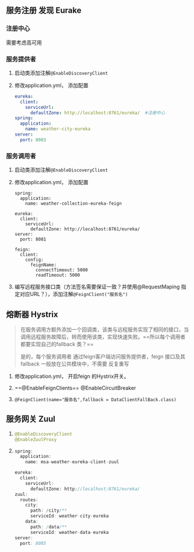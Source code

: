 ## 服务注册 发现 Eurake

### 注册中心

需要考虑高可用

### 服务提供者

1. 启动类添加注解`@EnableDiscoveryClient`

2. 修改application.yml， 添加配置

   ```yaml
   eureka:
     client:
       serviceUrl:
         defaultZone: http://localhost:8761/eureka/  #注册中心
   spring:
     application:
       name: weather-city-eureka
   server:
     port: 8083
   ```

### 服务调用者

1. 启动类添加注解`@EnableDiscoveryClient`

2. 修改application.yml， 添加配置

   ```
   spring:
     application:
       name: weather-collection-eureka-feign
   
   eureka:
     client:
       serviceUrl:
         defaultZone: http://localhost:8761/eureka/
   server:
     port: 8081
   
   feign:
     client:
       config:
         feignName:
           connectTimeout: 5000
           readTimeout: 5000
   ```

3. 编写远程服务接口类（方法签名需要保证一致？并使用@RequestMaping 指定对应URL？），添加注解`@FeignClient("服务名")`

## 熔断器 Hystrix

> 在服务调用方额外添加一个回调类，该类与远程服务实现了相同的接口，当调用远程服务故障后，转而使用该类，实现快速失败。==所以每个调用者都要实现自己的fallback 类？==
>
> 是的，每个服务调用者 通过feign客户端访问服务提供者，feign 接口及其fallback 一般放在公共模块中，不需要 反复重写

1. 修改application.yml， 开启feign 的Hystrix开关。

2. ==@EnableFeignClients==  @EnableCircuitBreaker

3. `@FeignClient(name="服务名",fallback = DataClientFallBack.class)`

## 服务网关 Zuul

1. ```java
   @EnableDiscoveryClient
   @EnableZuulProxy
   ```

2. ```java
   spring:
     application:
       name: msa-weather-eureka-client-zuul
   
   eureka:
     client:
       serviceUrl:
         defaultZone: http://localhost:8761/eureka/
   zuul:
     routes:
       city:
         path: /city/**
         serviceId: weather-city-eureka
       data:
         path: /data/**
         serviceId: weather-data-eureka
   server:
     port: 8085
   ```